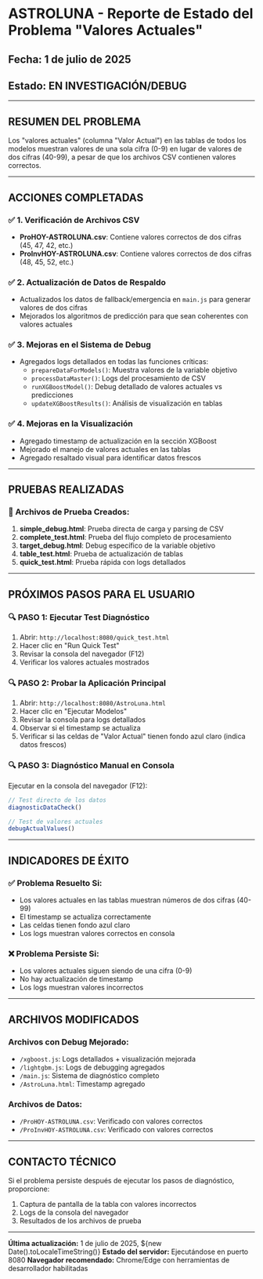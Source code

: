 # ASTROLUNA - Reporte de Estado del Problema "Valores Actuales"

## Fecha: 1 de julio de 2025
## Estado: EN INVESTIGACIÓN/DEBUG

---

## RESUMEN DEL PROBLEMA
Los "valores actuales" (columna "Valor Actual") en las tablas de todos los modelos muestran valores de una sola cifra (0-9) en lugar de valores de dos cifras (40-99), a pesar de que los archivos CSV contienen valores correctos.

---

## ACCIONES COMPLETADAS

### ✅ 1. Verificación de Archivos CSV
- **ProHOY-ASTROLUNA.csv**: Contiene valores correctos de dos cifras (45, 47, 42, etc.)
- **ProInvHOY-ASTROLUNA.csv**: Contiene valores correctos de dos cifras (48, 45, 52, etc.)

### ✅ 2. Actualización de Datos de Respaldo
- Actualizados los datos de fallback/emergencia en `main.js` para generar valores de dos cifras
- Mejorados los algoritmos de predicción para que sean coherentes con valores actuales

### ✅ 3. Mejoras en el Sistema de Debug
- Agregados logs detallados en todas las funciones críticas:
  - `prepareDataForModels()`: Muestra valores de la variable objetivo
  - `processDataMaster()`: Logs del procesamiento de CSV
  - `runXGBoostModel()`: Debug detallado de valores actuales vs predicciones
  - `updateXGBoostResults()`: Análisis de visualización en tablas

### ✅ 4. Mejoras en la Visualización
- Agregado timestamp de actualización en la sección XGBoost
- Mejorado el manejo de valores actuales en las tablas
- Agregado resaltado visual para identificar datos frescos

---

## PRUEBAS REALIZADAS

### 🧪 Archivos de Prueba Creados:
1. **simple_debug.html**: Prueba directa de carga y parsing de CSV
2. **complete_test.html**: Prueba del flujo completo de procesamiento
3. **target_debug.html**: Debug específico de la variable objetivo
4. **table_test.html**: Prueba de actualización de tablas
5. **quick_test.html**: Prueba rápida con logs detallados

---

## PRÓXIMOS PASOS PARA EL USUARIO

### 🔍 PASO 1: Ejecutar Test Diagnóstico
1. Abrir: `http://localhost:8080/quick_test.html`
2. Hacer clic en "Run Quick Test"
3. Revisar la consola del navegador (F12)
4. Verificar los valores actuales mostrados

### 🔍 PASO 2: Probar la Aplicación Principal
1. Abrir: `http://localhost:8080/AstroLuna.html`
2. Hacer clic en "Ejecutar Modelos"
3. Revisar la consola para logs detallados
4. Observar si el timestamp se actualiza
5. Verificar si las celdas de "Valor Actual" tienen fondo azul claro (indica datos frescos)

### 🔍 PASO 3: Diagnóstico Manual en Consola
Ejecutar en la consola del navegador (F12):
```javascript
// Test directo de los datos
diagnosticDataCheck()

// Test de valores actuales
debugActualValues()
```

---

## INDICADORES DE ÉXITO

### ✅ Problema Resuelto Si:
- Los valores actuales en las tablas muestran números de dos cifras (40-99)
- El timestamp se actualiza correctamente
- Las celdas tienen fondo azul claro
- Los logs muestran valores correctos en consola

### ❌ Problema Persiste Si:
- Los valores actuales siguen siendo de una cifra (0-9)
- No hay actualización de timestamp
- Los logs muestran valores incorrectos

---

## ARCHIVOS MODIFICADOS

### Archivos con Debug Mejorado:
- `/xgboost.js`: Logs detallados + visualización mejorada
- `/lightgbm.js`: Logs de debugging agregados
- `/main.js`: Sistema de diagnóstico completo
- `/AstroLuna.html`: Timestamp agregado

### Archivos de Datos:
- `/ProHOY-ASTROLUNA.csv`: Verificado con valores correctos
- `/ProInvHOY-ASTROLUNA.csv`: Verificado con valores correctos

---

## CONTACTO TÉCNICO
Si el problema persiste después de ejecutar los pasos de diagnóstico, proporcione:
1. Captura de pantalla de la tabla con valores incorrectos
2. Logs de la consola del navegador
3. Resultados de los archivos de prueba

---

**Última actualización:** 1 de julio de 2025, ${new Date().toLocaleTimeString()}
**Estado del servidor:** Ejecutándose en puerto 8080
**Navegador recomendado:** Chrome/Edge con herramientas de desarrollador habilitadas
